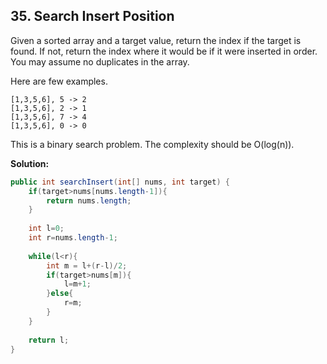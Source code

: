 ## 35. Search Insert Position

Given a sorted array and a target value, return the index if the target is found. If not, return the index where it would be if it were inserted in order. You may assume no duplicates in the array.

Here are few examples.

```
[1,3,5,6], 5 -> 2
[1,3,5,6], 2 -> 1
[1,3,5,6], 7 -> 4
[1,3,5,6], 0 -> 0
```

This is a binary search problem. The complexity should be O(log(n)).

**Solution:**

```java
public int searchInsert(int[] nums, int target) {
    if(target>nums[nums.length-1]){
        return nums.length;
    }
 
    int l=0;
    int r=nums.length-1;
 
    while(l<r){
        int m = l+(r-l)/2;
        if(target>nums[m]){
            l=m+1;
        }else{
            r=m;
        }
    }
 
    return l;
}
```